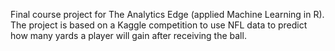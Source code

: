 Final course project for The Analytics Edge (applied Machine Learning in R). 
The project is based on a Kaggle competition to use NFL data to predict how many yards a player will gain after
receiving the ball.
